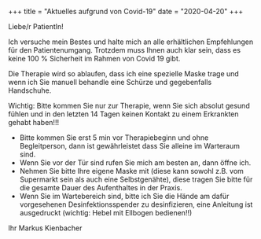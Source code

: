 +++
title = "Aktuelles aufgrund von Covid-19"
date = "2020-04-20"
+++

Liebe/r PatientIn!

Ich versuche mein Bestes und  halte mich an alle erhältlichen Empfehlungen für den Patientenumgang. 
Trotzdem muss Ihnen auch klar sein, dass es keine 100 % Sicherheit im Rahmen von Covid 19 gibt.

Die Therapie wird so ablaufen, dass ich eine spezielle Maske trage und wenn ich Sie manuell behandle eine Schürze und gegebenfalls Handschuhe.

Wichtig: Bitte kommen Sie nur zur Therapie, wenn Sie sich absolut gesund fühlen und in den letzten 14 Tagen keinen Kontakt zu einem Erkrankten gehabt haben!!!

* Bitte kommen Sie erst 5 min vor Therapiebeginn und ohne Begleitperson, dann ist gewährleistet dass Sie alleine im Warteraum sind.
* Wenn Sie vor der Tür sind rufen Sie mich am besten an, dann öffne ich.
* Nehmen Sie bitte Ihre eigene Maske mit (diese kann sowohl z.B. vom Supermarkt sein als auch eine Selbstgenähte), diese tragen Sie bitte für die gesamte Dauer des Aufenthaltes in der Praxis.
* Wenn Sie im Wartebereich sind, bitte ich Sie die Hände am dafür vorgesehenen Desinfektionsspender zu desinfizieren, eine Anleitung ist ausgedruckt (wichtig: Hebel mit Ellbogen bedienen!!)

Ihr 
Markus Kienbacher

